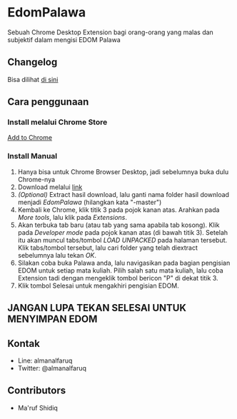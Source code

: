 # EdomPalawa

Sebuah Chrome Desktop Extension bagi orang-orang yang malas dan subjektif dalam mengisi EDOM Palawa

## Changelog
Bisa dilihat [di sini](https://github.com/almanalfaruq/EdomPalawa/blob/master/CHANGELOG.md)

## Cara penggunaan
### Install melalui Chrome Store
[Add to Chrome](https://chrome.google.com/webstore/detail/edompalawa/lgjcepmbljaofgfeklcmlihlfipnnide)

### Install Manual
1. Hanya bisa untuk Chrome Browser Desktop, jadi sebelumnya buka dulu Chrome-nya
2. Download melalui [link](https://github.com/almanalfaruq/EdomPalawa/archive/master.zip)
3. *(Optional)* Extract hasil download, lalu ganti nama folder hasil download menjadi *EdomPalawa* (hilangkan kata "-master")
4. Kembali ke Chrome, klik titik 3 pada pojok kanan atas. Arahkan pada *More tools*, lalu klik pada *Extensions*.
5. Akan terbuka tab baru (atau tab yang sama apabila tab kosong). Klik pada *Developer mode* pada pojok kanan atas (di bawah titik 3). Setelah itu akan muncul tabs/tombol *LOAD UNPACKED* pada halaman tersebut. Klik tabs/tombol tersebut, lalu cari folder yang telah diextract sebelumnya lalu tekan *OK*.
6. Silakan coba buka Palawa anda, lalu navigasikan pada bagian pengisian EDOM untuk setiap mata kuliah. Pilih salah satu mata kuliah, lalu coba Extension tadi dengan mengeklik tombol bericon "P" di dekat titik 3.
7. Klik tombol Selesai untuk mengakhiri pengisian EDOM.

## JANGAN LUPA TEKAN SELESAI UNTUK MENYIMPAN EDOM

## Kontak
* Line: almanalfaruq
* Twitter: @almanalfaruq

## Contributors
* Ma'ruf Shidiq